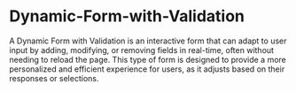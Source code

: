 # Dynamic-Form-with-Validation
A Dynamic Form with Validation is an interactive form that can adapt to user input by adding, modifying, or removing fields in real-time, often without needing to reload the page. This type of form is designed to provide a more personalized and efficient experience for users, as it adjusts based on their responses or selections.

